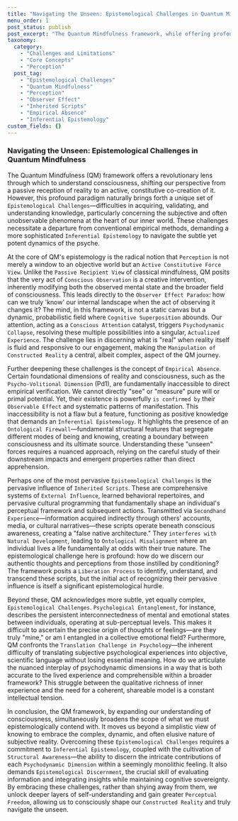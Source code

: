 ```yaml
---
title: "Navigating the Unseen: Epistemological Challenges in Quantum Mindfulness"
menu_order: 1
post_status: publish
post_excerpt: "The Quantum Mindfulness framework, while offering profound insights into consciousness, presents unique epistemological challenges. This post explores the difficulties in understanding subjective, unobservable phenomena, the active role of perception in constructing reality, and the pervasive influence of inherited scripts."
taxonomy:
  category:
    - "Challenges and Limitations"
    - "Core Concepts"
    - "Perception"
  post_tag:
    - "Epistemological Challenges"
    - "Quantum Mindfulness"
    - "Perception"
    - "Observer Effect"
    - "Inherited Scripts"
    - "Empirical Absence"
    - "Inferential Epistemology"
custom_fields: {}
---
```


### Navigating the Unseen: Epistemological Challenges in Quantum Mindfulness

The Quantum Mindfulness (QM) framework offers a revolutionary lens through which to understand consciousness, shifting our perspective from a passive reception of reality to an active, constitutive co-creation of it. However, this profound paradigm naturally brings forth a unique set of `Epistemological Challenges`—difficulties in acquiring, validating, and understanding knowledge, particularly concerning the subjective and often unobservable phenomena at the heart of our inner world. These challenges necessitate a departure from conventional empirical methods, demanding a more sophisticated `Inferential Epistemology` to navigate the subtle yet potent dynamics of the psyche.

At the core of QM's epistemology is the radical notion that `Perception` is not merely a window to an objective world but an `Active Constitutive Force View`. Unlike the `Passive Recipient View` of classical mindfulness, QM posits that the very act of `Conscious Observation` is a creative intervention, inherently modifying both the observed mental state and the broader field of consciousness. This leads directly to the `Observer Effect Paradox`: how can we truly 'know' our internal landscape when the act of observing it changes it? The mind, in this framework, is not a static canvas but a dynamic, probabilistic field where `Cognitive Superposition` abounds. Our attention, acting as a `Conscious Attention` catalyst, triggers `Psychodynamic Collapse`, resolving these multiple possibilities into a singular, `Actualized Experience`. The challenge lies in discerning what is "real" when reality itself is fluid and responsive to our engagement, making the `Manipulation of Constructed Reality` a central, albeit complex, aspect of the QM journey.

Further deepening these challenges is the concept of `Empirical Absence`. Certain foundational dimensions of reality and consciousness, such as the `Psycho-Volitional Dimension` (Pd1), are fundamentally inaccessible to direct empirical verification. We cannot directly "see" or "measure" pure will or primal potential. Yet, their existence is powerfully `is confirmed by` their `Observable Effect` and systematic patterns of manifestation. This inaccessibility is not a flaw but a feature, functioning as positive knowledge that demands an `Inferential Epistemology`. It highlights the presence of an `Ontological Firewall`—fundamental structural features that segregate different modes of being and knowing, creating a boundary between consciousness and its ultimate source. Understanding these "unseen" forces requires a nuanced approach, relying on the careful study of their downstream impacts and emergent properties rather than direct apprehension.

Perhaps one of the most pervasive `Epistemological Challenges` is the pervasive influence of `Inherited Scripts`. These are comprehensive systems of `External Influence`, learned behavioral repertoires, and pervasive cultural programming that fundamentally shape an individual's perceptual framework and subsequent actions. Transmitted via `Secondhand Experience`—information acquired indirectly through others' accounts, media, or cultural narratives—these scripts operate beneath conscious awareness, creating a "false native architecture." They `interferes with` `Natural Development`, leading to `Ontological Misalignment` where an individual lives a life fundamentally at odds with their true nature. The epistemological challenge here is profound: how do we discern our authentic thoughts and perceptions from those instilled by conditioning? The framework posits a `Liberation Process` to identify, understand, and transcend these scripts, but the initial act of recognizing their pervasive influence is itself a significant epistemological hurdle.

Beyond these, QM acknowledges more subtle, yet equally complex, `Epistemological Challenges`. `Psychological Entanglement`, for instance, describes the persistent interconnectedness of mental and emotional states between individuals, operating at sub-perceptual levels. This makes it difficult to ascertain the precise origin of thoughts or feelings—are they truly "mine," or am I entangled in a collective emotional field? Furthermore, QM confronts the `Translation Challenge in Psychology`—the inherent difficulty of translating subjective psychological experiences into objective, scientific language without losing essential meaning. How do we articulate the nuanced interplay of psychodynamic dimensions in a way that is both accurate to the lived experience and comprehensible within a broader framework? This struggle between the qualitative richness of inner experience and the need for a coherent, shareable model is a constant intellectual tension.

In conclusion, the QM framework, by expanding our understanding of consciousness, simultaneously broadens the scope of what we must epistemologically contend with. It moves us beyond a simplistic view of knowing to embrace the complex, dynamic, and often elusive nature of subjective reality. Overcoming these `Epistemological Challenges` requires a commitment to `Inferential Epistemology`, coupled with the cultivation of `Structural Awareness`—the ability to discern the intricate contributions of each `Psychodynamic Dimension` within a seemingly monolithic feeling. It also demands `Epistemological Discernment`, the crucial skill of evaluating information and integrating insights while maintaining cognitive sovereignty. By embracing these challenges, rather than shying away from them, we unlock deeper layers of self-understanding and gain greater `Perceptual Freedom`, allowing us to consciously shape our `Constructed Reality` and truly navigate the unseen.